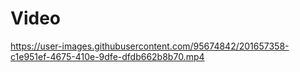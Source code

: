 # Video

https://user-images.githubusercontent.com/95674842/201657358-c1e951ef-4675-410e-9dfe-dfdb662b8b70.mp4

